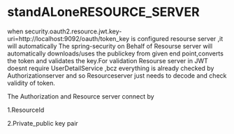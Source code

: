 # standALoneRESOURCE_SERVER

when security.oauth2.resource.jwt.key-uri=http://localhost:9092/oauth/token_key
is configured resourse server ,it will automatically
The spring-security on Behalf of Resourse server will automatically downloads/uses the publickey from given end point,converts the token 
and validates the key.For validation Resourse server in JWT doesnt require UserDetailService ,bcz everything is already checked by Authorizationserver
and so Resourceserver just needs to decode and check validity of token.


The Authorization and Resource server connect by

1.ResourceId

2.Private_public key pair
